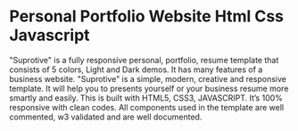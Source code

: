 # Personal Portfolio Website Html Css Javascript
"Suprotive" is a  fully responsive personal, portfolio, resume template that consists of 5 colors, Light and Dark demos. It has many features of a business website. "Suprotive" is a simple, modern, creative and responsive template. It will help you to presents yourself or your business resume more smartly and easily. This is built with HTML5, CSS3, JAVASCRIPT. It’s 100% responsive with clean codes. All components used in the template are well commented, w3 validated and are well documented. 


